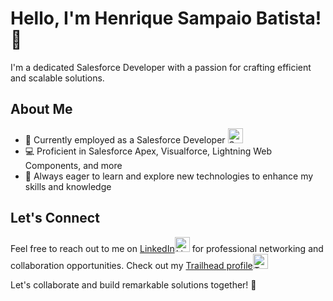 # Hello, I'm Henrique Sampaio Batista! 👋

I'm a dedicated Salesforce Developer with a passion for crafting efficient and scalable solutions.

## About Me
- 💼 Currently employed as a Salesforce Developer <img src="https://img.icons8.com/color/48/000000/salesforce.png" alt="Salesforce" width="24px"/>
- 💻 Proficient in Salesforce Apex, Visualforce, Lightning Web Components, and more
- 🌱 Always eager to learn and explore new technologies to enhance my skills and knowledge

## Let's Connect
Feel free to reach out to me on [LinkedIn](https://www.linkedin.com/in/henrique-sampaio-batista/)<img src="https://img.icons8.com/fluent/48/000000/linkedin.png" alt="LinkedIn" width="24px"/> for professional networking and collaboration opportunities.
Check out my [Trailhead profile](https://www.salesforce.com/trailblazer/henriquehsb)<img src="https://img.icons8.com/color/48/000000/trailhead.png" alt="Trailhead" width="24px"/>

Let's collaborate and build remarkable solutions together! 🚀
